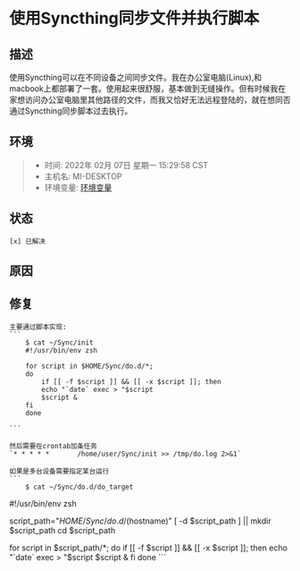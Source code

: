 # 使用Syncthing同步文件并执行脚本
## 描述
   使用Syncthing可以在不同设备之间同步文件。我在办公室电脑(Linux),和macbook上都部署了一套。使用起来很舒服，基本做到无缝操作。但有时候我在家想访问办公室电脑里其他路径的文件，而我又恰好无法远程登陆的，就在想同否通过Syncthing同步脚本过去执行。

## 环境
> - 时间: 2022年 02月 07日 星期一 15:29:58 CST
> - 主机名: MI-DESKTOP
> - 环境变量: [环境变量](./file/env.md)


## 状态
    [x] 已解决

## 原因


## 修复
    主要通过脚本实现:
    ```
        $ cat ~/Sync/init
        #!/usr/bin/env zsh

        for script in $HOME/Sync/do.d/*;
        do
            if [[ -f $script ]] && [[ -x $script ]]; then
            echo "`date` exec > "$script
            $script &
        fi
        done

    ```

    然后需要在crontab加条任务
    `* * * * *       /home/user/Sync/init >> /tmp/do.log 2>&1`

    如果是多台设备需要指定某台运行
    ```
        $ cat ~/Sync/do.d/do_target
#!/usr/bin/env zsh

script_path="$HOME/Sync/do.d/$(hostname)"
[ -d $script_path ] || mkdir $script_path
cd $script_path

for script in $script_path/*;
do
    if [[ -f $script ]] && [[ -x $script ]]; then
        echo "`date` exec > "$script
        $script &
    fi
done
    ```
